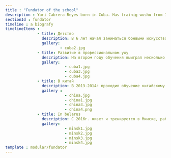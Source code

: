 ```yaml
---
title : "Fundator of the school"
description : Yuri Cabrera Reyes born in Cuba. Has trainig wushu from 12years old. Formed in the "Cuban School of Wushu and Health Qigong" school more than 20 years and Member of the International Wushu Federation(IWUF). With long expirience as a athlet and trainer in Cuba and China. From early 14 years has expirience as trainer of wushu for children, adults. For starter goups and profesionals team of Wushu, and in Belarus become a official instructor of Belarusian Wushu Federation.
sectionId : fundator
timeline : a biografy
timelineItems :
              - title: Детство
                description: В 6 лет начал заниматься боевыми искусствами. Сперва практиковался в борьбе, карате и дзюдо. В 12 лет начал заниматься ушу в Кубинской Школе Ушу, которая находится Китайском квартале (г.Гавана). Там начал  постигать ушу как спорт и как часть китайской культуры.
                gallery:
                        - cuba2.jpg
              - title: Развитие в профессиональном ушу
                description: На втором году обучения выиграл несколько соревнований, участвовал в мероприятиях, организованных Школой, в последствии был выбран в Национальную сборную команду по ушу, в которой тренировался с 2002 по 2010гг. В этот период получил богатый опыт и глубокие знания о процессе прохождения международных соревнований по ушу, практиковался в спортивном и традиционном направлении данного боевого искусства.<br> Освоил несколько стилей Цюаньшу 拳术(искусство боя без оружия), короткое(短械) и длинное оружие(长械), двойное оружие(双械), гибкое оружие(软械), иммитацию боя (对练).<br> Также в это время активно занимался терапевтическим направлением в ушу - тайцзицюань(太极拳） и цигун（气功）.<br>Тренируясь в Национальной сборной, вел занятия для детей по ушу и для взрослых по тайцзицюань и цигун.<br>Во время обучения и работы в Кубинской школе ушу посещал семинары и мастер-классы от знаменитых мастеров ушу из Китая и Международной федерации ушу.
                gallery:
                          - cuba1.jpg
                          - cuba3.jpg
                          - cuba4.jpg
              - title: В китай
                description: В 2013-2014г проходил обучение китайскому языку и культуре в г. Циньхуандао, пр. Хэбэй, Китай. Входил в сборную команду по ушу Яньшаньского университета как член команды и тренер. Принимал участие в международных соревнованиях по ушу в г. Гуанчжоу (ноябрь 2013), в соревнованиях среди китайских спортсменов в г. Баодин. В соревнованиях в июне 2014 г. в г. Циньхуандао занял 1 место в категориях Наньцюань, Наньгунь и Тайцзи с веером.
                gallery :
                          - china.jpg
                          - china1.jpg
                          - china3.jpg
                          - china4.png
              - title: In belarus
                description: С 2016г. живет и тренируется в Минске, работает тренером ушу. Его ученики участвуют в различных соревнованиях, мероприятиях, показательных выступлениях, добиваются хороших результатов.
                gallery:
                          - minsk1.jpg
                          - minsk2.jpg
                          - minsk3.jpg
                          - minsk4.jpg
template : modular/fundator
---
```

